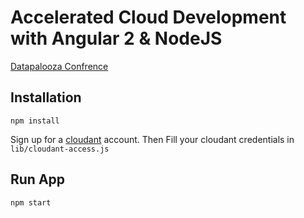 # Accelerated Cloud Development with Angular 2 & NodeJS
[Datapalooza Confrence](http://www.spark.tc/datapalooza/tel-aviv/)

## Installation
`npm install`

Sign up for a [cloudant](https://cloudant.com/) account.
Then Fill your cloudant credentials in `lib/cloudant-access.js`

## Run App
`npm start`

